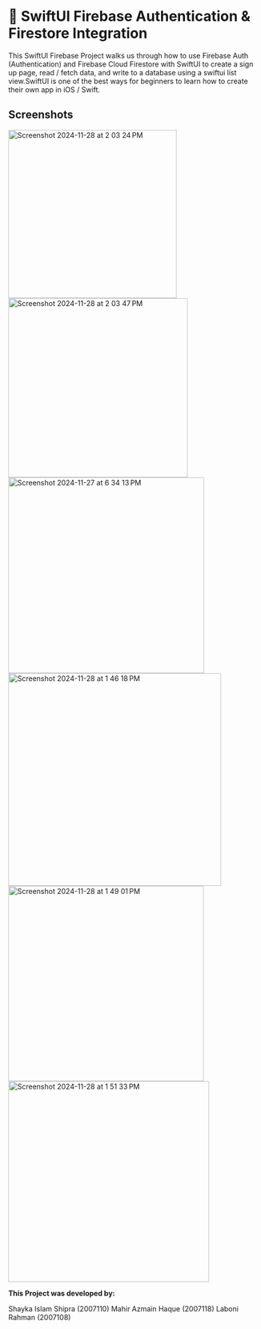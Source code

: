 # 🚀 SwiftUI Firebase Authentication & Firestore Integration

This SwiftUI Firebase Project walks us through how to use Firebase Auth (Authentication) and Firebase Cloud Firestore with SwiftUI to create a sign up page, read / fetch data, and write to a database using a swiftui list view.SwiftUI is one of the best ways for beginners to learn how to create their own app in iOS / Swift.

## Screenshots

<img width="336" alt="Screenshot 2024-11-28 at 2 03 24 PM" src="https://github.com/user-attachments/assets/8345aa20-5b4a-459f-8685-ef66c8b7a90a">

<img width="358" alt="Screenshot 2024-11-28 at 2 03 47 PM" src="https://github.com/user-attachments/assets/bc00d11f-dd30-479b-86bf-90d1bbda082f">

<img width="391" alt="Screenshot 2024-11-27 at 6 34 13 PM" src="https://github.com/user-attachments/assets/37ce4706-5655-4ccf-b8c2-d5ac2fede4fd">

<img width="425" alt="Screenshot 2024-11-28 at 1 46 18 PM" src="https://github.com/user-attachments/assets/a8fd5b5b-ff88-40f4-801f-7cf332f355cc">

<img width="390" alt="Screenshot 2024-11-28 at 1 49 01 PM" src="https://github.com/user-attachments/assets/bfb4149a-565e-4fc5-9527-5eb2d680bb03">

<img width="401" alt="Screenshot 2024-11-28 at 1 51 33 PM" src="https://github.com/user-attachments/assets/97782839-562c-43b3-aaa4-2a83c5b40ebe">


**This Project was developed by:**

Shayka Islam Shipra (2007110)
Mahir Azmain Haque (2007118)
Laboni Rahman (2007108)
